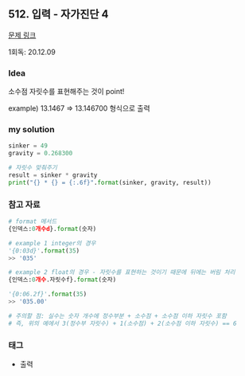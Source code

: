 ## 512. 입력 - 자가진단 4

[문제 링크](http://www.jungol.co.kr/bbs/board.php?bo_table=pbank&wr_id=149&sca=1020)

1회독: 20.12.09



### Idea

소수점 자릿수를 표현해주는 것이 point! 

example) 13.1467 ⇒ 13.146700 형식으로 출력



### my solution

```python
sinker = 49
gravity = 0.268300

# 자릿수 맞춰주기
result = sinker * gravity
print("{} * {} = {:.6f}".format(sinker, gravity, result))
```



### 참고 자료

```python
# format 메서드
{인덱스:0개수d}.format(숫자)

# example 1 integer의 경우
'{0:03d}'.format(35)
>> '035'

# example 2 float의 경우 - 자릿수를 표현하는 것이기 때문에 뒤에는 버림 처리
{인덱스:0개수.자릿수f}.format(숫자)

'{0:06.2f}'.format(35)
>> '035.00'

# 주의할 점: 실수는 숫자 개수에 정수부분 + 소수점 + 소수점 이하 자릿수 포함
# 즉, 위의 예에서 3(정수부 자릿수) + 1(소수점) + 2(소수점 이하 자릿수) == 6
```



### 태그

- 출력